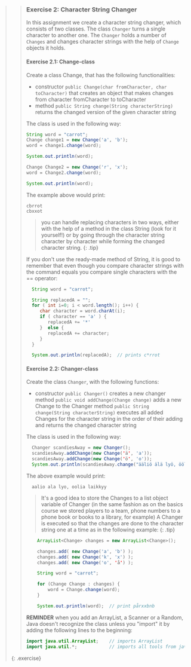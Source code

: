 >> ### Exercise 2: Character String Changer
>>
>> In this assignment we create a character string changer, which consists of two classes. The class `Changer` turns a single character to another one. The `Changer` holds a number of `Changes` and changes character strings with the help of `Change` objects it holds.
>>
>> #### Exercise 2.1: Change-class
>> Create a class Change, that has the following functionalities:
>>
>> - constructor `public Change(char fromCharacter, char toCharacter)` that creates an object that makes changes from character fromCharacter to toCharacter
>> - method `public String change(String characterString)` returns the changed version of the given character string
>>
>> The class is used in the following way:
>>
>>```java
>> String word = "carrot";
>> Change change1 = new Change('a', 'b');
>> word = change1.change(word);
>>
>> System.out.println(word);
>>
>> Change Change2 = new Change('r', 'x');
>> word = Change2.change(word);
>>
>> System.out.println(word);
>>```
>>
>> The example above would print:
>>
>> ```output
>> cbrrot
>> cbxxot
>> ```
>>
>>> you can handle replacing characters in two ways, either with the help of a method in the class String (look for it yourself!) or by going through the character string character by character while forming the changed character string.
>> {: .tip}
>>
>> If you don't use the ready-made method of String, it is good to remember that even though you compare character strings with the command equals you compare single characters with the == operator:
>>
>> ```java
>>   String word = "carrot";
>>
>>   String replacedA = "";
>>   for ( int i=0; i < word.length(); i++) {
>>      char character = word.charAt(i);
>>      if ( character == 'a' ) {
>>         replacedA += '*'
>>      }  else {
>>         replacedA += character;
>>      }
>>   }
>>
>>   System.out.println(replacedA);  // prints c*rrot
>> ```
>>
>> #### Exercise 2.2: Changer-class
>>
>> Create the class `Changer`, with the following functions:
>>
>> - constructor `public Changer()` creates a new changer
>> method `public void addChange(Change change)` adds a new Change to the Changer
>> method `public String change(String characterString)` executes all added Changes for the character string in the order of their adding and returns the changed character string
>> 
>> The class is used in the following way:
>>
>> ```java
>>   Changer scandiesAway = new Changer();
>>   scandiesAway.addChange(new Change('ä', 'a'));
>>   scandiesAway.addChange(new Change('ö', 'o'));
>>   System.out.println(scandiesAway.change("ääliö älä lyö, ööliä läikkyy"));
>> ```
>>
>> The above example would print:
>>
>> ```output
>>   aalio ala lyo, oolia laikkyy
>> ```
>>
>>> It's a good idea to store the Changes to a list object variable of Changer (in the same fashion as on the basics course we stored players to a team, phone numbers to a phone book or books to a library, for example) A Changer is executed so that the changes are done to the character string one at a time as in the following example:
>>{: .tip}
>>
>>```java
>>     ArrayList<Change> changes = new ArrayList<Change>();
>>
>>     changes.add( new Change('a', 'b') );
>>     changes.add( new Change('k', 'x') );
>>     changes.add( new Change('o', 'å') );
>>
>>     String word = "carrot";
>>
>>     for (Change Change : changes) {
>>         word = Change.change(word);
>>     }
>>
>>     System.out.println(word);  // print pårxxbnb
>>```
>>
>> **REMINDER** when you add an ArrayList, a Scanner or a Random, Java doesn't recognize the class unless you "import" it by adding the following lines to the beginning:
>>
>> ```java
>> import java.util.ArrayList;    // imports ArrayList
>> import java.util.*;            // imports all tools from java.util, including ArrayList, Scanner ja Random
>> ```
>>
>{: .exercise}